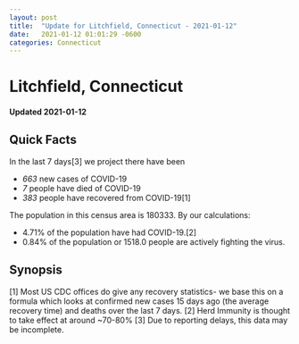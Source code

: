 ```yaml
---
layout: post
title:  "Update for Litchfield, Connecticut - 2021-01-12"
date:   2021-01-12 01:01:29 -0600
categories: Connecticut
---
```


# Litchfield, Connecticut
#### Updated 2021-01-12

## Quick Facts

In the last 7 days[3] we project there have been
- *663* new cases of COVID-19
- *7* people have died of COVID-19
- *383* people have recovered from COVID-19[1]

The population in this census area is 180333. By our calculations:
- 4.71% of the population have had COVID-19.[2]
- 0.84% of the population or 1518.0 people are actively fighting the virus.

## Synopsis




[1] Most US CDC offices do give any recovery statistics- we base this on a formula which looks at confirmed new cases
15 days ago (the average recovery time) and deaths over the last 7 days.
[2] Herd Immunity is thought to take effect at around ~70-80%
[3] Due to reporting delays, this data may be incomplete. 
    